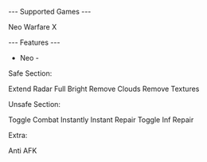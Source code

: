 ---  Supported Games  ---

Neo Warfare X

--- Features ---

- Neo -

Safe Section:

Extend Radar
Full Bright
Remove Clouds
Remove Textures

Unsafe Section:

Toggle Combat Instantly
Instant Repair
Toggle Inf Repair

Extra:

Anti AFK
